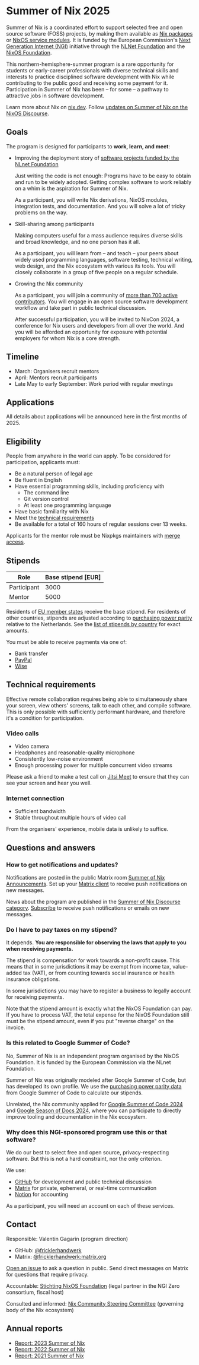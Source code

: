 # Summer of Nix 2025

Summer of Nix is a coordinated effort to support selected free and open source software (FOSS) projects, by making them available as [Nix packages](https://search.nixos.org/packages) or [NixOS service modules](https://search.nixos.org/options?query=services).
It is funded by the European Commission's [Next Generation Internet (NGI)](https://www.ngi.eu/) initiative through the [NLNet Foundation](https://nlnet.nl/) and the [NixOS Foundation](https://github.com/NixOS/foundation).

This northern-hemisphere-summer program is a rare opportunity for students or early-career professionals with diverse technical skills and interests to practice disciplined software development with Nix while contributing to the public good and receiving some payment for it.
Participation in Summer of Nix has been – for some – a pathway to attractive jobs in software development.

Learn more about Nix on [nix.dev](https://nix.dev/).
Follow [updates on Summer of Nix on the NixOS Discourse](https://discourse.nixos.org/c/events/summer-of-nix/45).

## Goals

The program is designed for participants to **work, learn, and meet**:

- Improving the deployment story of [software projects funded by the NLnet Foundation](https://nlnet.nl/project/)

  Just writing the code is not enough: Programs have to be easy to obtain and run to be widely adopted.
  Getting complex software to work reliably on a whim is the aspiration for Summer of Nix.

  As a participant, you will write Nix derivations, NixOS modules, integration tests, and documentation.
  And you will solve a lot of tricky problems on the way.

- Skill-sharing among participants

  Making computers useful for a mass audience requires diverse skills and broad knowledge, and no one person has it all.

  As a participant, you will learn from – and teach – your peers about widely used programming languages, software testing, technical writing, web design, and the Nix ecosystem with various its tools.
  You will closely collaborate in a group of five people on a regular schedule.

- Growing the Nix community

  As a participant, you will join a community of [more than 700 active contributors](https://github.com/NixOS/nixpkgs/pulse/monthly).
  You will engage in an open source software development workflow and take part in public technical discussion.

  After successful participation, you will be invited to NixCon 2024, a conference for Nix users and developers from all over the world.
  And you will be afforded an opportunity for exposure with potential employers for whom Nix is a core strength.

## Timeline

- March: Organisers recruit mentors
- April: Mentors recruit participants
- Late May to early September: Work period with regular meetings

## Applications

All details about applications will be announced here in the first months of 2025.

## Eligibility

People from anywhere in the world can apply.
To be considered for participation, applicants must:

 - Be a natural person of legal age
 - Be fluent in English
 - Have essential programming skills, including proficiency with
   - The command line
   - Git version control
   - At least one programming language
 - Have basic familiarity with Nix
 - Meet the [technical requirements](#technical-requirements)
 - Be available for a total of 160 hours of regular sessions over 13 weeks.

Applicants for the mentor role must be Nixpkgs maintainers with [merge access](https://github.com/orgs/nixos/teams/nixpkgs-committers).

## Stipends

| Role               | Base stipend [EUR] |
|--------------------|--------------------|
| Participant        |               3000 |
| Mentor             |               5000 |

Residents of [EU member states](https://european-union.europa.eu/principles-countries-history/eu-countries_en) receive the base stipend.
For residents of other countries, stipends are adjusted according to [purchasing power parity](https://en.wikipedia.org/wiki/Purchasing_power_parity) relative to the Netherlands.
See the [list of stipends by country](./stipends.md) for exact amounts.

You must be able to receive payments via one of:

- Bank transfer
- [PayPal](https://www.paypal.com)
- [Wise](https://wise.com)

## Technical requirements

Effective remote collaboration requires being able to simultaneously share your screen, view others' screens, talk to each other, and compile software.
This is only possible with sufficiently performant hardware, and therefore it's a condition for participation.

### Video calls

- Video camera
- Headphones and reasonable-quality microphone
- Consistently low-noise environment
- Enough processing power for multiple concurrent video streams

Please ask a friend to make a test call on [Jitsi Meet](https://meet.jit.si/) to ensure that they can see your screen and hear you well.

### Internet connection

- Sufficient bandwidth
- Stable throughout multiple hours of video call

From the organisers' experience, mobile data is unlikely to suffice.

## Questions and answers

### How to get notifications and updates?

Notifications are posted in the public Matrix room [Summer of Nix Announcements](https://matrix.to/#/#summer-of-nix-announce:matrix.org).
Set up your [Matrix client](https://matrix.org/try-matrix/) to receive push notifications on new messages.

News about the program are published in the [Summer of Nix Discourse category](https://discourse.nixos.org/c/events/summer-of-nix/45).
[Subscribe](https://meta.discourse.org/t/notifications-primer/228439) to receive push notifications or emails on new messages.

### Do I have to pay taxes on my stipend?

It depends.
**You are responsible for observing the laws that apply to you when receiving payments.**

The stipend is compensation for work towards a non-profit cause.
This means that in some jurisdictions it may be exempt from income tax, value-added tax (VAT), or from counting towards social insurance or health insurance obligations.

In some jurisdictions you may have to register a business to legally account for receiving payments.

Note that the stipend amount is exactly what the NixOS Foundation can pay.
If you have to process VAT, the total expense for the NixOS Foundation still must be the stipend amount, even if you put "reverse charge" on the invoice.

### Is this related to Google Summer of Code?

No, Summer of Nix is an independent program organised by the NixOS Foundation.
It is funded by the European Commission via the NLnet Foundation.

Summer of Nix was originally modeled after Google Summer of Code, but has developed its own profile.
We use the [purchasing power parity data](https://developers.google.com/open-source/gsoc/help/student-stipends#total_stipend_amount) from Google Summer of Code to calculate our stipends.

Unrelated, the Nix community applied for [Google Summer of Code 2024](https://discourse.nixos.org/t/call-for-mentors-google-summer-of-code-2024/39031) and [Google Season of Docs 2024](https://discourse.nixos.org/t/google-season-of-docs-2024-call-for-proposals-to-enhance-nix-documentation/40107), where you can participate to directly improve tooling and documentation in the Nix ecosystem.

### Why does this NGI-sponsored program use this or that software?

We do our best to select free and open source, privacy-respecting software.
But this is not a hard constraint, nor the only criterion.

We use:

- [GitHub](https://github.com/) for development and public technical discussion
- [Matrix](https://matrix.org/) for private, ephemeral, or real-time communication
- [Notion](https://notion.so/) for accounting

As a participant, you will need an account on each of these services.

## Contact

Responsible: Valentin Gagarin (program direction)

- GitHub: [@fricklerhandwerk](https://github.com/fricklerhandwerk)
- Matrix: [@fricklerhandwerk:matrix.org](https://matrix.to/#/@fricklerhandwerk:matrix.org)

[Open an issue](https://github.com/ngi-nix/summer-of-nix/issues) to ask a question in public.
Send direct messages on Matrix for questions that require privacy.

Accountable: [Stichting NixOS Foundation](https://github.com/NixOS/foundation/) (legal partner in the NGI Zero consortium, fiscal host)

Consulted and informed: [Nix Community Steering Committee](https://github.com/NixOS/org/blob/main/doc/governance.md) (governing body of the Nix ecosystem)

## Annual reports

- [Report: 2023 Summer of Nix](https://ngi-nix.github.io/summer-of-nix/SoN-2023-report.pdf)
- [Report: 2022 Summer of Nix](https://ngi-nix.github.io/summer-of-nix/SoN-2022-report.pdf)
- [Report: 2021 Summer of Nix](https://ngi-nix.github.io/summer-of-nix/SoN-2021-report.pdf)
